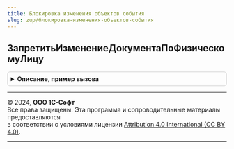 ```yaml
---
title: Блокировка изменения объектов события
slug: zup/блокировка-изменения-объектов-события
---
```



## ЗапретитьИзменениеДокументаПоФизическомуЛицу
<details style="margin: 1em 0; padding: 0.5em; border: 1px solid #ccc; border-radius: 6px;">

<summary style="font-weight: bold; cursor: pointer;">Описание, пример вызова</summary>

```bsl

Процедура ЗапретитьИзменениеДокументаПоФизическомуЛицу(Источник) Экспорт
```

Пример вызова
```bsl
БлокировкаИзмененияОбъектовСобытия.ЗапретитьИзменениеДокументаПоФизическомуЛицу(Источник) 
```
</details>

---

© 2024, **ООО 1С-Софт**  
Все права защищены. Эта программа и сопроводительные материалы предоставляются  
в соответствии с условиями лицензии [Attribution 4.0 International (CC BY 4.0)](https://creativecommons.org/licenses/by/4.0/legalcode).

---
